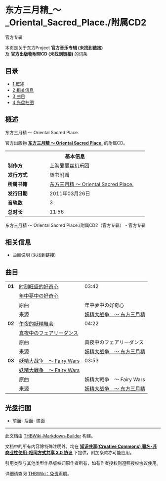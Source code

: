 # 东方三月精_～_Oriental_Sacred_Place./附属CD2

<!-- source html: G:\repos\THBWiki-Markdown-Builder\THBWikiMarkdown\Temp\main\5\50\ns0%3A%E4%B8%9C%E6%96%B9%E4%B8%89%E6%9C%88%E7%B2%BE_%EF%BD%9E_Oriental_Sacred_Place%2E%2F%E9%99%84%E5%B1%9ECD2.html -->

官方专辑

本页是关于东方Project **官方音乐专辑 (未找到链接)**   
及 **官方出版物附带CD (未找到链接)** 的词条
## 目录

- [1 概述](#概述)
- [2 相关信息](#相关信息)
- [3 曲目](#曲目)
- [4 光盘扫图](#光盘扫图)




## 概述
[](./文件-东方三月精O2（CD）封面.jpg.md)  [](./文件-东方三月精O2（CD）封面.jpg.md)东方三月精 ～ Oriental Sacred Place.
  
官方出版物 **[东方三月精 ～ Oriental Sacred Place.](./东方三月精_～_Oriental_Sacred_Place..md)** 的附属CD。
  


<table><tbody><tr><th colspan="2">基本信息</th></tr><tr><td style="width:120px"><b>制作方</b></td><td style="width:300px"><a href="./上海爱丽丝幻乐团.md" title="上海爱丽丝幻乐团">上海爱丽丝幻乐团</a></td></tr><tr><td><b>发行方式</b></td><td>随书附赠</td></tr><tr><td><b>所属书籍</b></td><td><a href="./东方三月精_～_Oriental_Sacred_Place..md" title="东方三月精 ～ Oriental Sacred Place.">东方三月精 ～ Oriental Sacred Place.</a></td></tr><tr><td><b>发行日期</b></td><td>2011年03月26日 </td></tr><tr><td><b>音轨数</b></td><td>3</td></tr><tr><td><b>总时长</b></td><td>11:56</td></tr></tbody></table>

东方三月精 ～ Oriental Sacred Place./附属CD2（官方专辑） - 官方专辑
## 相关信息
- 曲目说明 (未找到链接)

## 曲目

<table><tbody><tr><td class="infoRD"><b>01</b></td><td colspan="2" class="title"><a href="./时刻旺盛的好奇心.md" title="时刻旺盛的好奇心">时刻旺盛的好奇心</a></td><td class="time">03:42</td></tr><tr><td class="left"></td><td colspan="3" class="bigtext"><a href="/%E5%B9%B4%E4%B8%AD%E5%A4%A2%E4%B8%AD%E3%81%AE%E5%A5%BD%E5%A5%87%E5%BF%83" class="mw-redirect" title="年中夢中の好奇心">年中夢中の好奇心</a></td></tr><tr><td class="left"></td><td class="label">原曲</td><td class="text" colspan="2">年中夢中の好奇心</td></tr><tr><td class="left"></td><td class="label">来源</td><td class="text" colspan="2"><a href="/%E5%A6%96%E7%B2%BE%E5%A4%A7%E6%88%98%E4%BA%89_%EF%BD%9E_%E4%B8%9C%E6%96%B9%E4%B8%89%E6%9C%88%E7%B2%BE" class="mw-redirect" title="妖精大战争 ～ 东方三月精">妖精大战争　～ 东方三月精</a></td></tr>
<tr><td class="infoRD"><b>02</b></td><td colspan="2" class="title"><a href="./午夜的妖精舞会.md" title="午夜的妖精舞会">午夜的妖精舞会</a></td><td class="time">04:22</td></tr><tr><td class="left"></td><td colspan="3" class="bigtext"><a href="/%E7%9C%9F%E5%A4%9C%E4%B8%AD%E3%81%AE%E3%83%95%E3%82%A7%E3%82%A2%E3%83%AA%E3%83%BC%E3%83%80%E3%83%B3%E3%82%B9" class="mw-redirect" title="真夜中のフェアリーダンス">真夜中のフェアリーダンス</a></td></tr><tr><td class="left"></td><td class="label">原曲</td><td class="text" colspan="2">真夜中のフェアリーダンス</td></tr><tr><td class="left"></td><td class="label">来源</td><td class="text" colspan="2"><a href="/%E5%A6%96%E7%B2%BE%E5%A4%A7%E6%88%98%E4%BA%89_%EF%BD%9E_%E4%B8%9C%E6%96%B9%E4%B8%89%E6%9C%88%E7%B2%BE" class="mw-redirect" title="妖精大战争 ～ 东方三月精">妖精大战争　～ 东方三月精</a></td></tr>
<tr><td class="infoRD"><b>03</b></td><td colspan="2" class="title"><a href="./妖精大战争_～_Fairy_Wars.md" title="妖精大战争 ～ Fairy Wars">妖精大战争　～ Fairy Wars</a></td><td class="time">03:53</td></tr><tr><td class="left"></td><td colspan="3" class="bigtext"><a href="/%E5%A6%96%E7%B2%BE%E5%A4%A7%E6%88%A6%E4%BA%89_%EF%BD%9E_Fairy_Wars" class="mw-redirect" title="妖精大戦争 ～ Fairy Wars">妖精大戦争　～ Fairy Wars</a></td></tr><tr><td class="left"></td><td class="label">原曲</td><td class="text" colspan="2">妖精大戦争　～ Fairy Wars</td></tr><tr><td class="left"></td><td class="label">来源</td><td class="text" colspan="2"><a href="/%E5%A6%96%E7%B2%BE%E5%A4%A7%E6%88%98%E4%BA%89_%EF%BD%9E_%E4%B8%9C%E6%96%B9%E4%B8%89%E6%9C%88%E7%B2%BE" class="mw-redirect" title="妖精大战争 ～ 东方三月精">妖精大战争　～ 东方三月精</a></td></tr></tbody></table>


## 光盘扫图
- [](./文件-东方三月精O2（CD）cover.jpg.md)前面- [](./文件-东方三月精O2（CD）back.jpg.md)后面- [](./文件-东方三月精O2（CD）封面.jpg.md)碟面

  
  





---

此文档由 [THBWiki-Markdown-Builder](https://github.com/Delsin-Yu/THBWiki-Markdown-Builder) 构建。

文档中的所有内容除特殊注明外，均在 [**知识共享(Creative Commons) 署名-非商业性使用-相同方式共享 3.0 协议**](https://creativecommons.org/licenses/by-sa/3.0/deed.zh-hans) 下提供，附加条款亦可能应用。

引用类型与其他类型作品版权归原作者所有，如有作者授权则遵照授权协议使用。

详细请查阅 [THBWiki：免责声明](https://thbwiki.cc/THBWiki:%E5%85%8D%E8%B4%A3%E5%A3%B0%E6%98%8E)。

